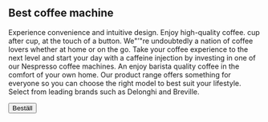 ## Best coffee machine

Experience convenience and intuitive design. Enjoy high-quality coffee.
cup after cup, at the touch of a button. We"’"re undoubtedly a nation of coffee lovers whether at home or on the go.
Take your coffee experience to the next level and start your day with a caffeine injection by investing in one of our Nespresso coffee machines.
An enjoy barista quality coffee in the comfort of your own home.
Our product range offers something for everyone so you can choose the right model to best suit your lifestyle.
Select from leading brands such as Delonghi and Breville.

<button data-author="Author 1" data-title="Article 1" data-characters="50" class="read-article">Beställ</button>
